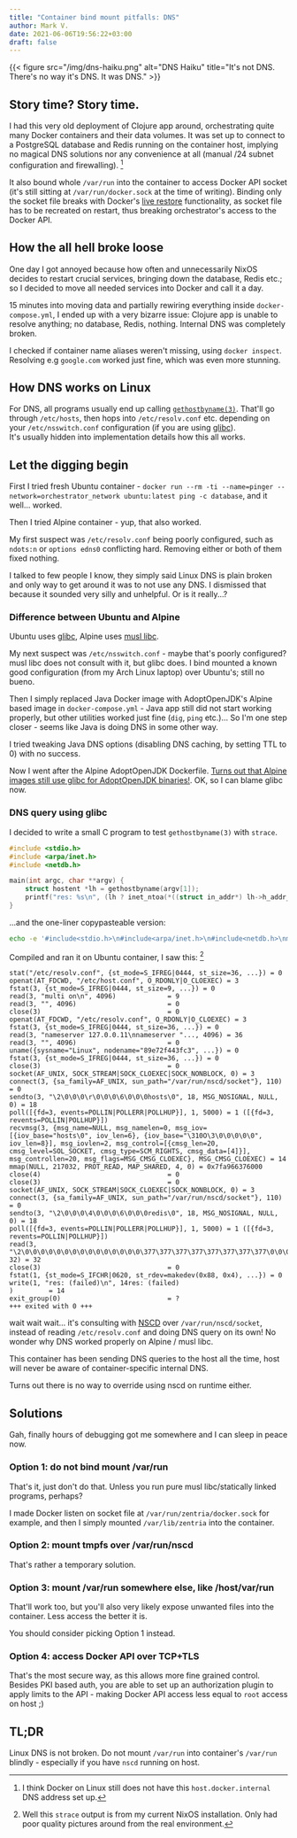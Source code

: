 ```yaml
---
title: "Container bind mount pitfalls: DNS"
author: Mark V.
date: 2021-06-06T19:56:22+03:00
draft: false
---
```


{{< figure src="/img/dns-haiku.png" alt="DNS Haiku" title="It's not DNS. There's no way it's DNS. It was DNS." >}}

## Story time? Story time.

I had this very old deployment of Clojure app around, orchestrating quite many Docker containers and their data volumes. It was set up to connect
to a PostgreSQL database and Redis running on the container host, implying no magical DNS solutions nor any convenience at all
(manual /24 subnet configuration and firewalling). [^1]

It also bound whole `/var/run` into the container to access Docker API socket (it's still sitting at `/var/run/docker.sock` at the time of writing).
Binding only the socket file breaks with Docker's [live restore](https://docs.docker.com/config/containers/live-restore/) functionality, as socket file has to be recreated on restart, thus breaking orchestrator's access to the Docker API.

## How the all hell broke loose

One day I got annoyed because how often and unnecessarily NixOS decides to restart crucial services, bringing down the database, Redis etc.; so I
decided to move all needed services into Docker and call it a day.

15 minutes into moving data and partially rewiring everything inside `docker-compose.yml`, I ended up with a very bizarre issue:
Clojure app is unable to resolve anything; no database, Redis, nothing. Internal DNS was completely broken.

I checked if container name aliases weren't missing, using `docker inspect`. Resolving e.g `google.com` worked just fine, which was even more stunning.

## How DNS works on Linux

For DNS, all programs usually end up calling [`gethostbyname(3)`](https://man7.org/linux/man-pages/man3/gethostbyname_r.3.html). That'll go through
`/etc/hosts`, then hops into `/etc/resolv.conf` etc. depending on your `/etc/nsswitch.conf` configuration (if you are using [glibc](https://www.gnu.org/software/libc/)).  
It's usually hidden into implementation details how this all works.

## Let the digging begin

First I tried fresh Ubuntu container - `docker run --rm -ti --name=pinger --network=orchestrator_network ubuntu:latest ping -c database`, and it well...
worked.

Then I tried Alpine container - yup, that also worked.

My first suspect was `/etc/resolv.conf` being poorly configured, such as `ndots:n` or `options edns0` conflicting hard. Removing either or both of them fixed
nothing.

I talked to few people I know, they simply said Linux DNS is plain broken and only way to get around it was to not use any DNS. I dismissed that because
it sounded very silly and unhelpful. Or is it really...?

### Difference between Ubuntu and Alpine

Ubuntu uses [glibc](https://www.gnu.org/software/libc/), Alpine uses [musl libc](https://musl.libc.org/). 

My next suspect was `/etc/nsswitch.conf` - maybe that's poorly configured? musl libc does not consult with it, but glibc does.
I bind mounted a known good configuration (from my Arch Linux laptop) over Ubuntu's; still no bueno.

Then I simply replaced Java Docker image with AdoptOpenJDK's Alpine based image in `docker-compose.yml` - Java app still did not start working properly, but
other utilities worked just fine (`dig`, `ping` etc.)... So I'm one step closer - seems like Java is doing DNS in some other way.

I tried tweaking Java DNS options (disabling DNS caching, by setting TTL to 0) with no success.

Now I went after the Alpine AdoptOpenJDK Dockerfile. [Turns out that Alpine images still use glibc for AdoptOpenJDK binaries!](https://archive.is/O6S6Z).
OK, so I can blame glibc now.

### DNS query using glibc

I decided to write a small C program to test `gethostbyname(3)` with `strace`.

```c
#include <stdio.h>
#include <arpa/inet.h>
#include <netdb.h>

main(int argc, char **argv) {
    struct hostent *lh = gethostbyname(argv[1]);
    printf("res: %s\n", (lh ? inet_ntoa(*((struct in_addr*) lh->h_addr_list[0])) : "(failed)"));
}
```

...and the one-liner copypasteable version:

```bash
echo -e '#include<stdio.h>\n#include<arpa/inet.h>\n#include<netdb.h>\nmain(int argc,char **argv){struct hostent *lh=gethostbyname(argv[1]); printf("res: %s\\n",(lh?inet_ntoa(*((struct in_addr*)lh->h_addr_list[0])):"(failed)"));}' | gcc -x c - -o /dns
```

Compiled and ran it on Ubuntu container, I saw this: [^2]

```strace
stat("/etc/resolv.conf", {st_mode=S_IFREG|0444, st_size=36, ...}) = 0
openat(AT_FDCWD, "/etc/host.conf", O_RDONLY|O_CLOEXEC) = 3
fstat(3, {st_mode=S_IFREG|0444, st_size=9, ...}) = 0
read(3, "multi on\n", 4096)             = 9
read(3, "", 4096)                       = 0
close(3)                                = 0
openat(AT_FDCWD, "/etc/resolv.conf", O_RDONLY|O_CLOEXEC) = 3
fstat(3, {st_mode=S_IFREG|0444, st_size=36, ...}) = 0
read(3, "nameserver 127.0.0.11\nnameserver "..., 4096) = 36
read(3, "", 4096)                       = 0
uname({sysname="Linux", nodename="89e72f443fc3", ...}) = 0
fstat(3, {st_mode=S_IFREG|0444, st_size=36, ...}) = 0
close(3)                                = 0
socket(AF_UNIX, SOCK_STREAM|SOCK_CLOEXEC|SOCK_NONBLOCK, 0) = 3
connect(3, {sa_family=AF_UNIX, sun_path="/var/run/nscd/socket"}, 110) = 0
sendto(3, "\2\0\0\0\r\0\0\0\6\0\0\0hosts\0", 18, MSG_NOSIGNAL, NULL, 0) = 18
poll([{fd=3, events=POLLIN|POLLERR|POLLHUP}], 1, 5000) = 1 ([{fd=3, revents=POLLIN|POLLHUP}])
recvmsg(3, {msg_name=NULL, msg_namelen=0, msg_iov=[{iov_base="hosts\0", iov_len=6}, {iov_base="\310O\3\0\0\0\0\0", iov_len=8}], msg_iovlen=2, msg_control=[{cmsg_len=20, cmsg_level=SOL_SOCKET, cmsg_type=SCM_RIGHTS, cmsg_data=[4]}], msg_controllen=20, msg_flags=MSG_CMSG_CLOEXEC}, MSG_CMSG_CLOEXEC) = 14
mmap(NULL, 217032, PROT_READ, MAP_SHARED, 4, 0) = 0x7fa966376000
close(4)                                = 0
close(3)                                = 0
socket(AF_UNIX, SOCK_STREAM|SOCK_CLOEXEC|SOCK_NONBLOCK, 0) = 3
connect(3, {sa_family=AF_UNIX, sun_path="/var/run/nscd/socket"}, 110) = 0
sendto(3, "\2\0\0\0\4\0\0\0\6\0\0\0redis\0", 18, MSG_NOSIGNAL, NULL, 0) = 18
poll([{fd=3, events=POLLIN|POLLERR|POLLHUP}], 1, 5000) = 1 ([{fd=3, revents=POLLIN|POLLHUP}])
read(3, "\2\0\0\0\0\0\0\0\0\0\0\0\0\0\0\0\377\377\377\377\377\377\377\377\0\0\0\0\1\0\0\0", 32) = 32
close(3)                                = 0
fstat(1, {st_mode=S_IFCHR|0620, st_rdev=makedev(0x88, 0x4), ...}) = 0
write(1, "res: (failed)\n", 14res: (failed)
)         = 14
exit_group(0)                           = ?
+++ exited with 0 +++
```

wait wait wait... it's consulting with [NSCD](https://linux.die.net/man/8/nscd) over `/var/run/nscd/socket`, instead of reading `/etc/resolv.conf` and doing DNS query on its own! No wonder why DNS worked properly on Alpine / musl libc.

This container has been sending DNS queries to the host all the time, host will never be aware of container-specific internal DNS.

Turns out there is no way to override using nscd on runtime either.

## Solutions

Gah, finally hours of debugging got me somewhere and I can sleep in peace now.

### Option 1: do not bind mount /var/run

That's it, just don't do that. Unless you run pure musl libc/statically linked programs, perhaps?

I made Docker listen on socket file at `/var/run/zentria/docker.sock` for example, and then I simply mounted
`/var/lib/zentria` into the container.

### Option 2: mount tmpfs over /var/run/nscd

That's rather a temporary solution.

### Option 3: mount /var/run somewhere else, like /host/var/run

That'll work too, but you'll also very likely expose unwanted files into the container. Less access the better it is.

You should consider picking Option 1 instead.

### Option 4: access Docker API over TCP+TLS

That's the most secure way, as this allows more fine grained control. Besides PKI based auth, you are able
to set up an authorization plugin to apply limits to the API - making Docker API access less equal to `root` access on host ;)

## TL;DR

Linux DNS is not broken. Do not mount `/var/run` into container's `/var/run` blindly - especially if you have `nscd` running on host.

[^1]: I think Docker on Linux still does not have this `host.docker.internal` DNS address set up.
[^2]: Well this `strace` output is from my current NixOS installation. Only had poor quality pictures around from the real environment.
